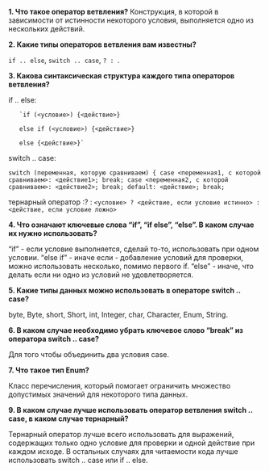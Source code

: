 **1. Что такое оператор ветвления?**
Конструкция, в которой в зависимости от истинности некоторого условия, выполняется одно из нескольких действий.

**2. Какие типы операторов ветвления вам известны?**

`if .. else`, `switch .. case`, `? : `.

**3. Какова синтаксическая структура каждого типа операторов ветвления?**

if .. else: 

       `if (<условие>) {<действие>}
       
       else if (<условие>) {<действие>}
       
       else {<действие>}`
       
switch .. case: 

`switch (переменная, которую сравниваем) {
case <переменная1, с которой сравниваем>:
<действие1>;
break;
case <переменная2, с которой сравниваем>:
<действие2>;
break;
default:
<действие>;
break;`
        
тернарный оператор :? : 
`<условие> ? <действие, если условие истинно> : <действие, если условие ложно>`

**4. Что означают ключевые слова “if”, “if else”, “else”. В каком случае их нужно использовать?**

“if” - если условие выполняется, сделай то-то, использовать при одном условии.
“else if” -  иначе если - добавление условий для проверки, можно использовать несколько, помимо первого if.
“else” - иначе, что делать если ни одно из условий не удовлетворяется.

**5. Какие типы данных можно использовать в операторе switch .. case?**

byte, Byte, short, Short, int, Integer, char, Character, Enum, String.

**6. В каком случае необходимо убрать ключевое слово “break” из оператора switch .. case?**

Для того чтобы объединить два условия case.

**7. Что такое тип Enum?**

Класс перечисления, который помогает ограничить множество допустимых значений для некоторого типа данных.

**9. В каком случае лучше использовать оператор ветвления switch .. case, в каком случае тернарный?**

Тернарный оператор лучше всего использовать для выражений, содержащих только одно условие для проверки и одной действие при каждом исходе. В остальных случаях для читаемости кода лучше использовать switch .. case или if .. else.
